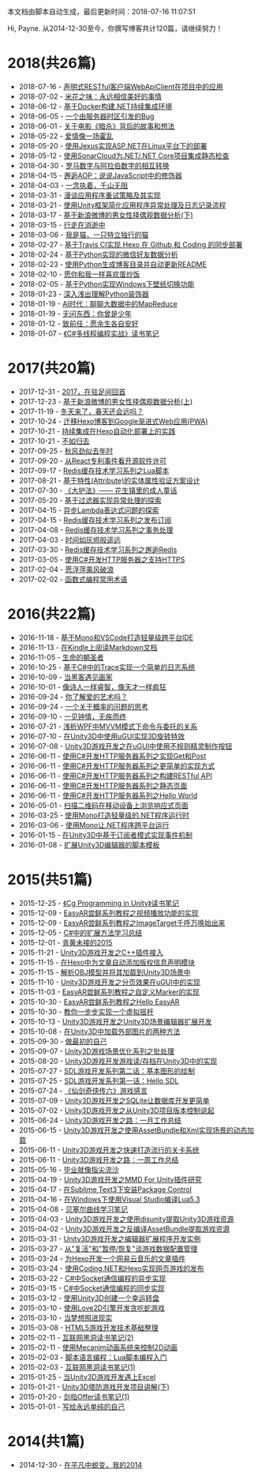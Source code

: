 本文档由脚本自动生成，最后更新时间：2018-07-16 11:07:51

Hi, Payne. 从2014-12-30至今，你撰写博客共计120篇，请继续努力！

# 2018(共26篇)
* 2018-07-16 - [声明式RESTful客户端WebApiClient在项目中的应用](https://qinyuanpei.github.io/posts/380519286/)
* 2018-07-02 - [米花之味：永远相信美好的事情](https://qinyuanpei.github.io/posts/2941880815/)
* 2018-06-12 - [基于Docker构建.NET持续集成环境](https://qinyuanpei.github.io/posts/3995512051/)
* 2018-06-05 - [一个由服务器时区引发的Bug](https://qinyuanpei.github.io/posts/172426938/)
* 2018-06-01 - [关于电影《暗杀》背后的故事和想法](https://qinyuanpei.github.io/posts/2462008667/)
* 2018-05-22 - [爱情像一场霍乱](https://qinyuanpei.github.io/posts/3782208845/)
* 2018-05-20 - [使用Jexus实现ASP.NET在Linux平台下的部署](https://qinyuanpei.github.io/posts/815861661/)
* 2018-05-12 - [使用SonarCloud为.NET/.NET Core项目集成静态检查](https://qinyuanpei.github.io/posts/4891372/)
* 2018-04-30 - [罗马数字与阿拉伯数字的相互转换](https://qinyuanpei.github.io/posts/4158690468/)
* 2018-04-15 - [邂逅AOP：说说JavaScript中的修饰器](https://qinyuanpei.github.io/posts/3668933172/)
* 2018-04-03 - [一念执着，千山无阻](https://qinyuanpei.github.io/posts/2613006280/)
* 2018-03-31 - [漫谈应用程序重试策略及其实现](https://qinyuanpei.github.io/posts/115524443/)
* 2018-03-21 - [使用Unity框架简化应用程序异常处理及日志记录流程](https://qinyuanpei.github.io/posts/3291578070/)
* 2018-03-17 - [基于新浪微博的男女性择偶观数据分析(下)](https://qinyuanpei.github.io/posts/3083474169/)
* 2018-03-15 - [行走在消逝中](https://qinyuanpei.github.io/posts/2809571715/)
* 2018-03-06 - [我是猫，一只特立独行的猫](https://qinyuanpei.github.io/posts/352037321/)
* 2018-02-27 - [基于Travis CI实现 Hexo 在 Github 和 Coding 的同步部署](https://qinyuanpei.github.io/posts/1113828794/)
* 2018-02-24 - [基于Python实现的微信好友数据分析](https://qinyuanpei.github.io/posts/2805694118/)
* 2018-02-23 - [使用Python生成博客目录并自动更新README](https://qinyuanpei.github.io/posts/1329254441/)
* 2018-02-10 - [愿你和我一样喜欢蛋炒饭](https://qinyuanpei.github.io/posts/1933583281/)
* 2018-02-05 - [基于Python实现Windows下壁纸切换功能](https://qinyuanpei.github.io/posts/2822230423/)
* 2018-01-23 - [深入浅出理解Python装饰器](https://qinyuanpei.github.io/posts/2829333122/)
* 2018-01-19 - [AI时代：聊聊大数据中的MapReduce](https://qinyuanpei.github.io/posts/2911923212/)
* 2018-01-19 - [无问东西：你曾是少年](https://qinyuanpei.github.io/posts/1983298072/)
* 2018-01-12 - [致前任：愿余生各自安好](https://qinyuanpei.github.io/posts/1358971951/)
* 2018-01-07 - [《C#多线程编程实战》读书笔记](https://qinyuanpei.github.io/posts/345410188/)
# 2017(共20篇)
* 2017-12-31 - [2017，在驻足间回首](https://qinyuanpei.github.io/posts/2676125676/)
* 2017-12-23 - [基于新浪微博的男女性择偶观数据分析(上)](https://qinyuanpei.github.io/posts/1386017461/)
* 2017-11-19 - [冬天来了，春天还会远吗？](https://qinyuanpei.github.io/posts/3111375079/)
* 2017-10-24 - [迁移Hexo博客到Google渐进式Web应用(PWA)](https://qinyuanpei.github.io/posts/450254281/)
* 2017-10-21 - [持续集成在Hexo自动化部署上的实践](https://qinyuanpei.github.io/posts/3521618732/)
* 2017-10-21 - [不如归去](https://qinyuanpei.github.io/posts/720539850/)
* 2017-09-25 - [秋风劲似去年时](https://qinyuanpei.github.io/posts/2617501472/)
* 2017-09-20 - [从React专利事件看开源软件许可](https://qinyuanpei.github.io/posts/1166840790/)
* 2017-09-17 - [Redis缓存技术学习系列之Lua脚本](https://qinyuanpei.github.io/posts/4197961431/)
* 2017-08-21 - [基于特性(Attribute)的实体属性验证方案设计](https://qinyuanpei.github.io/posts/3873710624/)
* 2017-07-30 - [《大护法》—— 花生镇里的成人童话](https://qinyuanpei.github.io/posts/1684318907/)
* 2017-05-20 - [基于过滤器实现异常处理的探索](https://qinyuanpei.github.io/posts/570888918/)
* 2017-04-15 - [异步Lambda表达式问题的探索](https://qinyuanpei.github.io/posts/187480982/)
* 2017-04-15 - [Redis缓存技术学习系列之发布订阅](https://qinyuanpei.github.io/posts/1444577573/)
* 2017-04-08 - [Redis缓存技术学习系列之事务处理](https://qinyuanpei.github.io/posts/335366821/)
* 2017-04-03 - [时间如灰烬般遥远](https://qinyuanpei.github.io/posts/1357715684/)
* 2017-03-30 - [Redis缓存技术学习系列之邂逅Redis](https://qinyuanpei.github.io/posts/3032366281/)
* 2017-03-05 - [使用C#开发HTTP服务器之支持HTTPS](https://qinyuanpei.github.io/posts/2734896333/)
* 2017-02-04 - [愿浮萍乘风破浪](https://qinyuanpei.github.io/posts/2314414875/)
* 2017-02-02 - [函数式编程常用术语](https://qinyuanpei.github.io/posts/2171683728/)
# 2016(共22篇)
* 2016-11-18 - [基于Mono和VSCode打造轻量级跨平台IDE](https://qinyuanpei.github.io/posts/3568552646/)
* 2016-11-13 - [在Kindle上阅读Markdown文档](https://qinyuanpei.github.io/posts/1152813120/)
* 2016-11-05 - [生命的朝圣者](https://qinyuanpei.github.io/posts/3657008967/)
* 2016-10-25 - [基于C#中的Trace实现一个简单的日志系统](https://qinyuanpei.github.io/posts/1254783039/)
* 2016-10-09 - [当黑客遇见画家](https://qinyuanpei.github.io/posts/4205536912/)
* 2016-10-01 - [像诗人一样睿智，像天才一样疯狂](https://qinyuanpei.github.io/posts/3653716295/)
* 2016-09-24 - [你了解爱的艺术吗？](https://qinyuanpei.github.io/posts/2275646954/)
* 2016-09-24 - [一个关于概率的问题的思考](https://qinyuanpei.github.io/posts/3247186509/)
* 2016-09-10 - [一见钟情，无疾而终](https://qinyuanpei.github.io/posts/21112647/)
* 2016-07-21 - [浅析WPF中MVVM模式下命令与委托的关系](https://qinyuanpei.github.io/posts/569337285/)
* 2016-07-10 - [在Unity3D中使用uGUI实现3D旋转特效](https://qinyuanpei.github.io/posts/1150143610/)
* 2016-07-08 - [Unity3D游戏开发之在uGUI中使用不规则精灵制作按钮](https://qinyuanpei.github.io/posts/1190622881/)
* 2016-06-11 - [使用C#开发HTTP服务器系列之实现Get和Post](https://qinyuanpei.github.io/posts/1700650235/)
* 2016-06-11 - [使用C#开发HTTP服务器系列之更简单的实现方式](https://qinyuanpei.github.io/posts/3603924376/)
* 2016-06-11 - [使用C#开发HTTP服务器系列之构建RESTful API](https://qinyuanpei.github.io/posts/3637847962/)
* 2016-06-11 - [使用C#开发HTTP服务器系列之静态页面](https://qinyuanpei.github.io/posts/3695777215/)
* 2016-06-11 - [使用C#开发HTTP服务器系列之Hello World](https://qinyuanpei.github.io/posts/3040357134/)
* 2016-05-01 - [扫描二维码在移动设备上浏览响应式页面](https://qinyuanpei.github.io/posts/2158696176/)
* 2016-03-25 - [使用Mono打造轻量级的.NET程序运行时](https://qinyuanpei.github.io/posts/907824546/)
* 2016-03-06 - [使用Mono让.NET程序跨平台运行](https://qinyuanpei.github.io/posts/1836680899/)
* 2016-01-15 - [在Unity3D中基于订阅者模式实现事件机制](https://qinyuanpei.github.io/posts/632291273/)
* 2016-01-08 - [扩展Unity3D编辑器的脚本模板](https://qinyuanpei.github.io/posts/3653662258/)
# 2015(共51篇)
* 2015-12-25 - [《Cg Programming in Unity》读书笔记](https://qinyuanpei.github.io/posts/1670305415/)
* 2015-12-09 - [EasyAR尝鲜系列教程之视频播放功能的实现](https://qinyuanpei.github.io/posts/316230277/)
* 2015-12-09 - [EasyAR尝鲜系列教程之ImageTarget千呼万唤始出来](https://qinyuanpei.github.io/posts/3736599391/)
* 2015-12-05 - [C#中的扩展方法学习总结](https://qinyuanpei.github.io/posts/305484621/)
* 2015-12-01 - [青黄未接的2015](https://qinyuanpei.github.io/posts/1394521917/)
* 2015-11-21 - [Unity3D游戏开发之C++插件接入](https://qinyuanpei.github.io/posts/2527231326/)
* 2015-11-15 - [在Hexo中为文章自动添加版权信息声明模块](https://qinyuanpei.github.io/posts/2950334112/)
* 2015-11-15 - [解析OBJ模型并将其加载到Unity3D场景中](https://qinyuanpei.github.io/posts/1124152964/)
* 2015-11-10 - [Unity3D游戏开发之分页效果在uGUI中的实现](https://qinyuanpei.github.io/posts/166983157/)
* 2015-11-03 - [EasyAR尝鲜系列教程之自定义Marker的实现](https://qinyuanpei.github.io/posts/1156673678/)
* 2015-10-30 - [EasyAR尝鲜系列教程之Hello EasyAR](https://qinyuanpei.github.io/posts/3120185261/)
* 2015-10-30 - [教你一步步实现一个虚拟摇杆](https://qinyuanpei.github.io/posts/331752533/)
* 2015-10-13 - [Unity3D游戏开发之Unity3D场景编辑器扩展开发](https://qinyuanpei.github.io/posts/3019914405/)
* 2015-10-08 - [在Unity3D中加载外部图片的两种方法](https://qinyuanpei.github.io/posts/821259985/)
* 2015-09-30 - [做最初的自己](https://qinyuanpei.github.io/posts/786195243/)
* 2015-09-07 - [Unity3D游戏场景优化系列之批处理](https://qinyuanpei.github.io/posts/927393529/)
* 2015-08-20 - [Unity3D游戏开发游戏读/存档在Unity3D中的实现](https://qinyuanpei.github.io/posts/887585917/)
* 2015-07-27 - [SDL游戏开发系列第二话：基本图形的绘制](https://qinyuanpei.github.io/posts/3789971938/)
* 2015-07-25 - [SDL游戏开发系列第一话：Hello SDL](https://qinyuanpei.github.io/posts/183718218/)
* 2015-07-24 - [《仙剑奇侠传六》游戏感言](https://qinyuanpei.github.io/posts/1118169753/)
* 2015-07-09 - [Unity3D游戏开发之SQLite让数据库开发更简单](https://qinyuanpei.github.io/posts/582264328/)
* 2015-07-02 - [Unity3D游戏开发之从Unity3D项目版本控制说起](https://qinyuanpei.github.io/posts/1320325685/)
* 2015-06-24 - [Unity3D游戏开发之路：一月工作总结](https://qinyuanpei.github.io/posts/1059499448/)
* 2015-06-15 - [Unity3D游戏开发之使用AssetBundle和Xml实现场景的动态加载](https://qinyuanpei.github.io/posts/1467630055/)
* 2015-06-11 - [Unity3D游戏开发之快速打造流行的关卡系统](https://qinyuanpei.github.io/posts/1424645834/)
* 2015-06-11 - [Unity3D游戏开发之路：一周工作总结](https://qinyuanpei.github.io/posts/719322223/)
* 2015-05-16 - [毕业就像指尖流沙](https://qinyuanpei.github.io/posts/3461518355/)
* 2015-04-19 - [Unity3D游戏开发之MMD For Unity插件研究](https://qinyuanpei.github.io/posts/4088452183/)
* 2015-04-17 - [在Sublime Text3下安装Package Control](https://qinyuanpei.github.io/posts/570137885/)
* 2015-04-16 - [在Windows下使用Visual Studio编译Lua5.3](https://qinyuanpei.github.io/posts/3642630198/)
* 2015-04-08 - [贝塞尔曲线学习笔记](https://qinyuanpei.github.io/posts/2186770732/)
* 2015-04-03 - [Unity3D游戏开发之使用disunity提取Unity3D游戏资源](https://qinyuanpei.github.io/posts/1082185388/)
* 2015-04-02 - [Unity3D游戏开发之反编译AssetBundle提取游戏资源](https://qinyuanpei.github.io/posts/2799263488/)
* 2015-03-31 - [Unity3D游戏开发之编辑器扩展程序开发实例](https://qinyuanpei.github.io/posts/70687890/)
* 2015-03-27 - [从"复活"和"暂停/恢复"谈游戏数据配置管理](https://qinyuanpei.github.io/posts/3356910090/)
* 2015-03-24 - [为Hexo开发一个网易云音乐的文章插件](https://qinyuanpei.github.io/posts/828223375/)
* 2015-03-24 - [使用Coding.NET和Hexo实现网页游戏的发布](https://qinyuanpei.github.io/posts/1150071886/)
* 2015-03-22 - [C#中Socket通信编程的异步实现](https://qinyuanpei.github.io/posts/2041685704/)
* 2015-03-15 - [C#中Socket通信编程的同步实现](https://qinyuanpei.github.io/posts/3959327595/)
* 2015-03-12 - [使用Unity3D创建一个幸运转盘](https://qinyuanpei.github.io/posts/3449402269/)
* 2015-03-10 - [使用Love2D引擎开发贪吃蛇游戏](https://qinyuanpei.github.io/posts/426338252/)
* 2015-03-10 - [当梦想照进现实](https://qinyuanpei.github.io/posts/3321992673/)
* 2015-03-08 - [HTML5游戏开发技术基础整理](https://qinyuanpei.github.io/posts/2038378679/)
* 2015-02-11 - [互联网黑洞读书笔记(2)](https://qinyuanpei.github.io/posts/1930050594/)
* 2015-02-11 - [使用Mecanim动画系统来控制2D动画](https://qinyuanpei.github.io/posts/2583252123/)
* 2015-02-03 - [脚本语言编程：Lua脚本编程入门](https://qinyuanpei.github.io/posts/1940333895/)
* 2015-02-03 - [互联网黑洞读书笔记(1)](https://qinyuanpei.github.io/posts/1478979553/)
* 2015-01-25 - [当Unity3D游戏开发遇上Excel](https://qinyuanpei.github.io/posts/906436376/)
* 2015-01-21 - [Unity3D塔防游戏开发项目讲解(下)](https://qinyuanpei.github.io/posts/1176959868/)
* 2015-01-20 - [剑指Offer读书笔记(1)](https://qinyuanpei.github.io/posts/123663202/)
* 2015-01-01 - [写给永远单纯的自己](https://qinyuanpei.github.io/posts/2752169106/)
# 2014(共1篇)
* 2014-12-30 - [在平凡中蜕变，我的2014](https://qinyuanpei.github.io/posts/124807650/)
